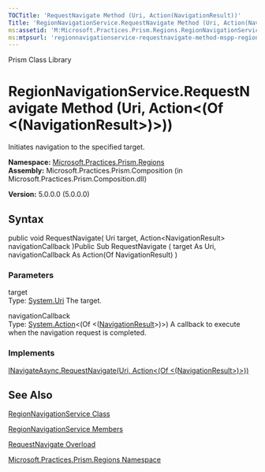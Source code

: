 ```yaml
---
TOCTitle: 'RequestNavigate Method (Uri, Action(NavigationResult))'
Title: 'RegionNavigationService.RequestNavigate Method (Uri, Action(NavigationResult)) (Microsoft.Practices.Prism.Regions)'
ms:assetid: 'M:Microsoft.Practices.Prism.Regions.RegionNavigationService.RequestNavigate(System.Uri,System.Action{Microsoft.Practices.Prism.Regions.NavigationResult})'
ms:mtpsurl: 'regionnavigationservice-requestnavigate-method-mspp-regions.md'
---
```


Prism Class Library

RegionNavigationService.RequestNavigate Method (Uri, Action&lt;(Of &lt;(NavigationResult&gt;)&gt;))
=======================================================================================================

Initiates navigation to the specified target.

**Namespace:** [Microsoft.Practices.Prism.Regions](https://msdn.microsoft.com/library/microsoft.practices.prism.regions)
**Assembly:** Microsoft.Practices.Prism.Composition (in Microsoft.Practices.Prism.Composition.dll)

**Version:** 5.0.0.0 (5.0.0.0)

## Syntax


public void RequestNavigate( Uri target, Action&lt;NavigationResult&gt; navigationCallback )Public Sub RequestNavigate ( target As Uri, navigationCallback As Action(Of NavigationResult) )

### Parameters

target  
Type: [System.Uri](http://msdn.microsoft.com/en-us/library/txt7706a)
The target.

navigationCallback  
Type: [System.Action](http://msdn.microsoft.com/en-us/library/018hxwa8)&lt;(Of &lt;([NavigationResult](https://msdn.microsoft.com/library/microsoft.practices.prism.regions.navigationresult)&gt;)&gt;)
A callback to execute when the navigation request is completed.

### Implements

[INavigateAsync.RequestNavigate(Uri, Action&lt;(Of &lt;(NavigationResult&gt;)&gt;))](https://msdn.microsoft.com/library/microsoft.practices.prism.regions.inavigateasync.requestnavigate(system.uri%2csystem.action%7bmicrosoft.practices.prism.regions.navigationresult%7d))

See Also
--------


[RegionNavigationService Class](https://msdn.microsoft.com/library/microsoft.practices.prism.regions.regionnavigationservice)

[RegionNavigationService Members](https://msdn.microsoft.com/allmembers.t:microsoft.practices.prism.regions.regionnavigationservice)

[RequestNavigate Overload](https://msdn.microsoft.com/overload:microsoft.practices.prism.regions.regionnavigationservice.requestnavigate)

[Microsoft.Practices.Prism.Regions Namespace](https://msdn.microsoft.com/library/microsoft.practices.prism.regions)
